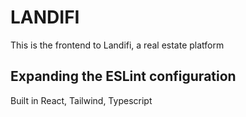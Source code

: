 # LANDIFI

This is the frontend to Landifi, a real estate platform

## Expanding the ESLint configuration

Built in React, Tailwind, Typescript
